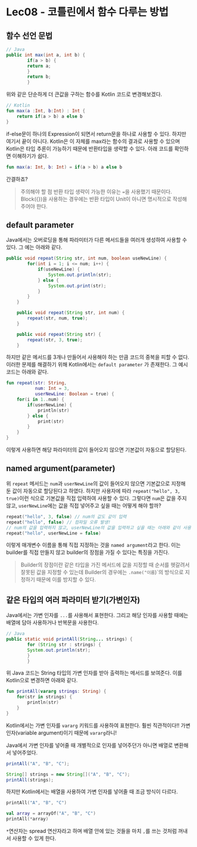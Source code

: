 # Lec08 - 코틀린에서 함수 다루는 방법
## 함수 선언 문법
```java
// Java
public int max(int a, int b) {
        if(a > b) {
        return a;
        }
        return b;
        }
```
위와 같은 단순하게 더 큰값을 구하는 함수를 Kotlin 코드로 변경해보겠다.
```kotlin
// Kotlin
fun max(a :Int, b:Int) : Int {
    return if(a > b) a else b
}
```
if-else문이 하나의 Expression이 되면서 return문을 하나로 사용할 수 있다. 하지만 여기서 끝이 아니다. Kotlin은 이 자체를 max라는 함수의 
결과로 사용할 수 있으며 Kotlin은 타입 추론이 가능하기 때문에 반환타입을 생략할 수 있다. 아래 코드를 확인하면 이해하기가 쉽다.
```kotlin
fun max(a: Int, b: Int) = if(a > b) a else b
```
간결하죠?

> 주의해야 할 점
> 반환 타입 생략이 가능한 이유는 `=`을 사용했기 때문이다. Block({})을 사용하는 경우에는 반환 타입이 Unit이 아니면 명시적으로 작성해주어야 한다.

## default parameter
Java에서는 오버로딩을 통해 파라미터가 다른 메서드들을 여러개 생성하여 사용할 수 있다. 그 예는 아래와 같다.
```java
public void repeat(String str, int num, boolean useNewLine) {
        for(int i = 1; i <= num; i++) {
            if(useNewLine) {
                System.out.println(str);
            } else {
                System.out.print(str);
            }
        }
    }

    public void repeat(String str, int num) {
        repeat(str, num, true);
    }

    public void repeat(String str) {
        repeat(str, 3, true);
    }
```
하지만 같은 메서드를 3개나 만들어서 사용해야 하는 만큼 코드의 중복을 피할 수 없다. 이러한 문제를 해결하기 위해 Kotlin에서는 `default parameter`
가 존재한다. 그 예시 코드는 아래와 같다.
```kotlin
fun repeat(str: String, 
           num: Int = 3, 
           userNewLine: Boolean = true) {
    for(i in 1..num) {
        if(userNewLine) {
            println(str)
        } else {
            print(str)
        }
    }
}
```
이렇게 사용하면 해당 파라미터의 값이 들어오지 않으면 기본값이 자동으로 할당된다. 
## named argument(parameter)
위 `repeat` 메서드는 `num`과 `userNewLine`의 값이 들어오지 않으면 기본값으로 지정해 둔 값이 자동으로 할당된다고 하였다. 
하지만 사용자에 따라 `repeat("hello", 3, true)`이런 식으로 기본값을 직접 입력하여 사용할 수 있다. 그렇다면 `num`은 값을 주지 않고, 
`userNewLine`에는 값을 직접 넣어주고 싶을 때는 어떻게 해야 할까?

```kotlin
repeat("hello", 3, false) // num의 값도 같이 입력
repeat("hello", false) // 컴파일 오류 발생!
// num의 값을 입력하지 않고, userNewLine의 값을 입력하고 싶을 때는 아래와 같이 사용한다.
repeat("hello", userNewLine = false)
```
이렇게 매개변수 이름을 통해 직접 지정하는 것을 `named argument`라고 한다. 이는 builder를 직접 만들지 않고 builder의 장점을 가질 수 있다는 특징을 가진다.

> Builder의 장점이란
> 같은 타입을 가진 메서드에 값을 지정할 때 순서를 헷갈려서 잘못된 값을 지정할 수 있는데 
> Builder의 경우에는 `.name("이름`)`의 방식으로 지정하기 때문에 이를 방지할 수 있다. 

## 같은 타입의 여러 파라미터 받기(가변인자)
Java에서는 가변 인자를 `...`를 사용해서 표현한다. 그리고 해당 인자를 사용할 때에는 배열에 담아 사용하거나 반복문을 사용한다.
```java
// Java
public static void printAll(String... strings) {
        for (String str : strings) {
        System.out.println(str);
        }
        }
```
위 Java 코드는 String 타입의 가변 인자를 받아 출력하는 메서드를 보여준다. 이를 Kotlin으로 변경하면 아래와 같다.
```kotlin
fun printAll(vararg strings: String) {
    for(str in strings) {
        println(str)
    }
}
```
Kotlin에서는 가변 인자를 `vararg` 키워드를 사용하여 표현한다. 훨씬 직관적이다!! 가변 인자(variable argument)이기 때문에 `vararg`라니!

Java에서 가변 인자를 넣어줄 때 개별적으로 인자를 넣어주던가 아니면 배열로 변환해서 넣어주었다.
```java
printAll("A", "B", "C");

String[] strings = new String[]("A", "B", "C");        
printAll(strings);
```
하지만 Kotlin에서는 배열을 사용하여 가변 인자를 넣어줄 때 조금 방식이 다르다.
```kotlin
printAll("A", "B", "C")

val array = arrayOf("A", "B", "C")
printAll(*array)
```
`*`연산자는 spread 연산자라고 하며 배열 안에 있는 것들을 마치 `,`를 쓰는 것처럼 꺼내서 사용할 수 있게 한다.
